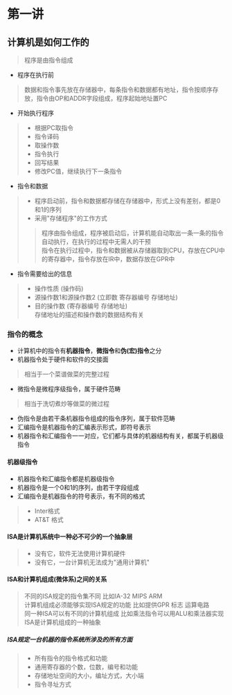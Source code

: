 # 第一讲   
## 计算机是如何工作的   
> 程序是由指令组成   
* 程序在执行前   
> 数据和指令事先放在存储器中，每条指令和数据都有地址，指令按顺序存放，指令由OP和ADDR字段组成，程序起始地址置PC    

* 开始执行程序  
> - 根据PC取指令   
> - 指令译码  
> - 取操作数   
> - 指令执行  
> - 回写结果  
> - 修改PC值，继续执行下一条指令   

* 指令和数据  
> - 程序启动前，指令和数据都存储在存储器中，形式上没有差别，都是0和1的序列   
> - 采用"存储程序"的工作方式  
> > 程序由指令组成，程序被启动后，计算机能自动取出一条一条的指令自动执行，在执行的过程中无需人的干预     
> 指令在执行过程中，指令和数据被从存储器取到CPU，存放在CPU中的寄存器中，指令存放在IR中，数据存放在GPR中   

* 指令需要给出的信息   
> - 操作性质   (操作码)   
> - 源操作数1和源操作数2   (立即数 寄存器编号 存储地址)  
> - 目的操作数   (寄存器编号 存储地址)   
存储地址的描述和操作数的数据结构有关   

### 指令的概念   
* 计算机中的指令有**机器指令**，**微指令**和**伪(宏)指令**之分   
* 机器指令处于硬件和软件的交接面   
> 相当于一个菜谱做菜的完整过程

* 微指令是微程序级指令，属于硬件范畴  
> 相当于洗切煮炒等做菜的微过程    

* 伪指令是由若干条机器指令组成的指令序列，属于软件范畴   
* 汇编指令是机器指令的汇编表示形式，即符号表示   
* 机器指令和汇编指令一一对应，它们都与具体的机器结构有关，都属于机器级指令     

#### 机器级指令    
* 机器指令和汇编指令都是机器级指令    
* 机器指令是一个0和1的序列，由若干字段组成    
* 汇编指令是机器指令的符号表示，有不同的格式   
> - Inter格式  
> - AT&T 格式   

#### ISA是计算机系统中一种必不可少的一个抽象层   
> - 没有它，软件无法使用计算机硬件   
> - 没有它，一台计算机无法成为"通用计算机"     

#### ISA和计算机组成(微体系)之间的关系   
> 不同的ISA规定的指令集不同  比如IA-32 MIPS  ARM   
> 计算机组成必须能够实现ISA规定的功能   比如提供GPR 标志  运算电路   
> 同一种ISA可以有不同的计算机组成   比如乘法指令可以用ALU和乘法器实现   
ISA是计算机组成的一种抽象   

##### ISA规定一台机器的指令系统所涉及的所有方面   
> - 所有指令的指令格式和功能   
> - 通用寄存器的个数，位数，编号和功能   
> - 存储地址空间的大小，编址方式，大小端   
> - 指令寻址方式   





